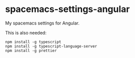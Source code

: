 # spacemacs-settings-angular

My spacemacs settings for Angular.

This is also needed:

```
npm install -g typescript
npm install -g typescript-language-server
npm install -g prettier
```
